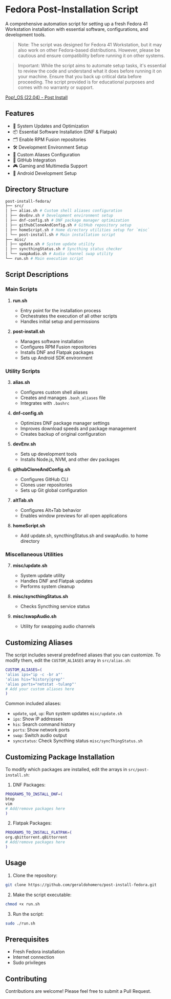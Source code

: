# Fedora Post-Installation Script

A comprehensive automation script for setting up a fresh Fedora 41 Workstation installation with essential software, configurations, and development tools.

>Note: The script was designed for Fedora 41 Workstation, but it may also work on other Fedora-based distributions. However, please be cautious and ensure compatibility before running it on other systems.

>Important: While the script aims to automate setup tasks, it's essential to review the code and understand what it does before running it on your machine. Ensure that you back up critical data before proceeding. The script provided is for educational purposes and comes with no warranty or support.

[Pop!_OS (22.04) - Post Install](https://github.com/geraldohomero/post-install-pop-os)

## Features

- 🔄 System Updates and Optimization
- 📦 Essential Software Installation (DNF & Flatpak)
- 🗂️ Enable RPM Fusion repositories
- 🛠️ Development Environment Setup
- 🔧 Custom Aliases Configuration
- 🔐 GitHub Integration
- 🎮 Gaming and Multimedia Support
- 🎯 Android Development Setup

## Directory Structure

```bash
post-install-fedora/
├── src/
│ ├── alias.sh # Custom shell aliases configuration
│ ├── devEnv.sh # Development environment setup
│ ├── dnf-config.sh # DNF package manager optimization
│ ├── githubCloneAndConfig.sh # GitHub repository setup
│ ├── homeScript.sh # Home directory utilities setup for `misc` 
│ └── post-install.sh # Main installation script
├── misc/
│ ├── update.sh # System update utility
│ ├── syncthingStatus.sh # Syncthing status checker
│ └── swapAudio.sh # Audio channel swap utility
└── run.sh # Main execution script
```


## Script Descriptions

### Main Scripts

1. **run.sh**
   - Entry point for the installation process
   - Orchestrates the execution of all other scripts
   - Handles initial setup and permissions

2. **post-install.sh**
   - Manages software installation
   - Configures RPM Fusion repositories
   - Installs DNF and Flatpak packages
   - Sets up Android SDK environment

### Utility Scripts

3. **alias.sh**
   - Configures custom shell aliases
   - Creates and manages `.bash_aliases` file
   - Integrates with `.bashrc`

4. **dnf-config.sh**
   - Optimizes DNF package manager settings
   - Improves download speeds and package management
   - Creates backup of original configuration

5. **devEnv.sh**
   - Sets up development tools
   - Installs Node.js, NVM, and other dev packages

6. **githubCloneAndConfig.sh**
   - Configures GitHub CLI
   - Clones user repositories
   - Sets up Git global configuration

7. **altTab.sh**
   - Configures Alt+Tab behavior
   - Enables window previews for all open applications

8. **homeScript.sh**
   - Add update.sh, syncthingStatus.sh and swapAudio. to home directory

### Miscellaneous Utilities

7. **misc/update.sh**
   - System update utility
   - Handles DNF and Flatpak updates
   - Performs system cleanup

8. **misc/syncthingStatus.sh**
   - Checks Syncthing service status

9. **misc/swapAudio.sh**
   - Utility for swapping audio channels

## Customizing Aliases

The script includes several predefined aliases that you can customize. To modify them, edit the `CUSTOM_ALIASES` array in `src/alias.sh`:

```bash
CUSTOM_ALIASES=(
'alias ips="ip -c -br a"'
'alias his="history|grep"'
'alias ports="netstat -tulanp"'
# Add your custom aliases here
)
```
Common included aliases:
- `update`, `upd`, `up`: Run system updates `misc/update.sh`
- `ips`: Show IP addresses
- `his`: Search command history
- `ports`: Show network ports
- `swap`: Switch audio output
- `syncstatus`: Check Syncthing status `misc/syncThingStatus.sh`

## Customizing Package Installation

To modify which packages are installed, edit the arrays in `src/post-install.sh`:

1. DNF Packages:

```bash
PROGRAMS_TO_INSTALL_DNF=(
btop
vim
# Add/remove packages here
)
```


2. Flatpak Packages:

```bash
PROGRAMS_TO_INSTALL_FLATPAK=(
org.qbittorrent.qBittorrent
# Add/remove packages here
)
```

## Usage

1. Clone the repository:

```bash
git clone https://github.com/geraldohomero/post-install-fedora.git
```

2. Make the script executable:

```bash
chmod +x run.sh
```

3. Run the script:

```bash
sudo ./run.sh
```

## Prerequisites

- Fresh Fedora installation
- Internet connection
- Sudo privileges

## Contributing

Contributions are welcome! Please feel free to submit a Pull Request.
